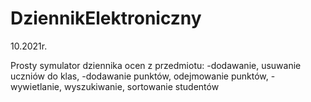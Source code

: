 # DziennikElektroniczny
 10.2021r.
 
 Prosty symulator dziennika ocen z przedmiotu:
  -dodawanie, usuwanie uczniów do klas, 
  -dodawanie punktów, odejmowanie punktów, 
  -wywietlanie, wyszukiwanie, sortowanie studentów
  
